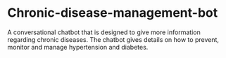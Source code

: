 # Chronic-disease-management-bot
A conversational chatbot that is designed to give more information regarding chronic diseases. The chatbot gives details on how  to prevent, monitor and manage hypertension and diabetes.
